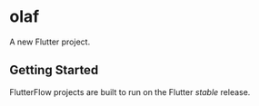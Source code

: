 # olaf

A new Flutter project.

## Getting Started

FlutterFlow projects are built to run on the Flutter _stable_ release.
